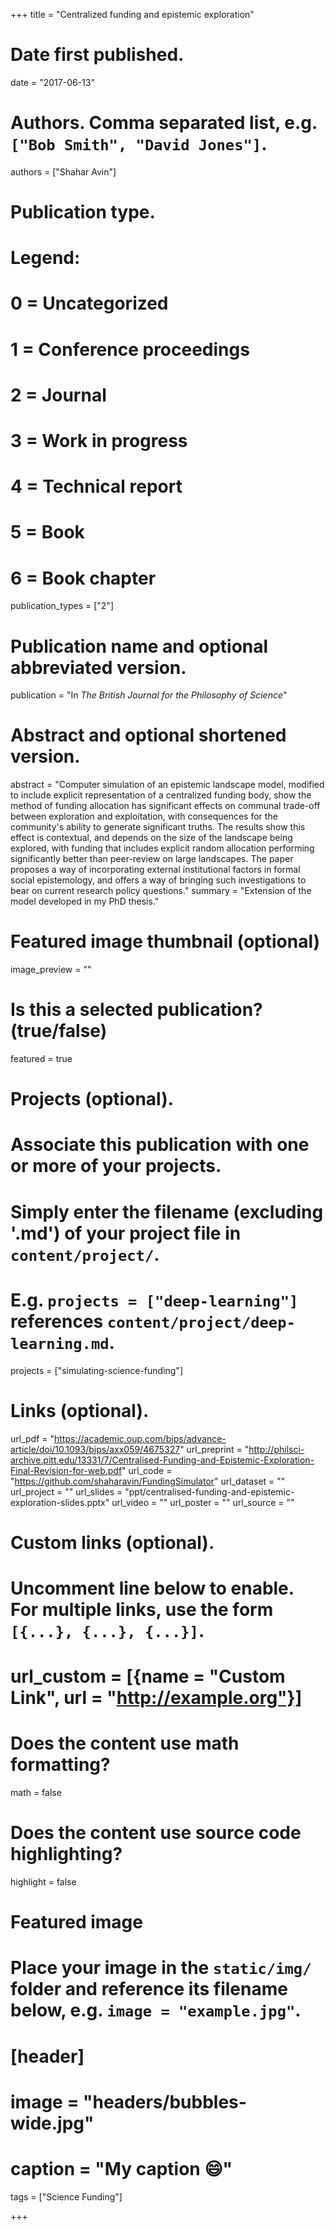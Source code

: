 +++
title = "Centralized funding and epistemic exploration"

# Date first published.
date = "2017-06-13"

# Authors. Comma separated list, e.g. `["Bob Smith", "David Jones"]`.
authors = ["Shahar Avin"]

# Publication type.
# Legend:
# 0 = Uncategorized
# 1 = Conference proceedings
# 2 = Journal
# 3 = Work in progress
# 4 = Technical report
# 5 = Book
# 6 = Book chapter
publication_types = ["2"]

# Publication name and optional abbreviated version.
publication = "In *The British Journal for the Philosophy of Science*"

# Abstract and optional shortened version.
abstract = "Computer simulation of an epistemic landscape model, modified to include explicit representation of a centralized funding body, show the method of funding allocation has significant effects on communal trade-off between exploration and exploitation, with consequences for the community's ability to generate significant truths. The results show this effect is contextual, and depends on the size of the landscape being explored, with funding that includes explicit random allocation performing significantly better than peer-review on large landscapes. The paper proposes a way of incorporating external institutional factors in  formal social epistemology, and offers a way of bringing such investigations to bear on current research policy questions."
summary = "Extension of the model developed in my PhD thesis."

# Featured image thumbnail (optional)
image_preview = ""

# Is this a selected publication? (true/false)
featured = true

# Projects (optional).
#   Associate this publication with one or more of your projects.
#   Simply enter the filename (excluding '.md') of your project file in `content/project/`.
#   E.g. `projects = ["deep-learning"]` references `content/project/deep-learning.md`.
projects = ["simulating-science-funding"]

# Links (optional).
url_pdf = "https://academic.oup.com/bjps/advance-article/doi/10.1093/bjps/axx059/4675327"
url_preprint = "http://philsci-archive.pitt.edu/13331/7/Centralised-Funding-and-Epistemic-Exploration-Final-Revision-for-web.pdf"
url_code = "https://github.com/shaharavin/FundingSimulator"
url_dataset = ""
url_project = ""
url_slides = "ppt/centralised-funding-and-epistemic-exploration-slides.pptx"
url_video = ""
url_poster = ""
url_source = ""

# Custom links (optional).
#   Uncomment line below to enable. For multiple links, use the form `[{...}, {...}, {...}]`.
# url_custom = [{name = "Custom Link", url = "http://example.org"}]

# Does the content use math formatting?
math = false

# Does the content use source code highlighting?
highlight = false

# Featured image
# Place your image in the `static/img/` folder and reference its filename below, e.g. `image = "example.jpg"`.
# [header]
# image = "headers/bubbles-wide.jpg"
# caption = "My caption 😄"

tags = ["Science Funding"]

+++

